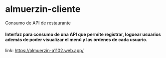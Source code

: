 # almuerzin-cliente
Consumo de API de restaurante 
#### Interfaz para consumo de una API que permite registrar, loguear usuarios además de poder visualizar el menú y las órdenes de cada usuario.
link: https://almuerzin-a1102.web.app/
